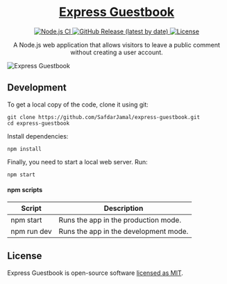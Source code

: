 <h1 align="center">
  <a href="https://the-express-guestbook.herokuapp.com">
    Express Guestbook
  </a>
</h1>

<p align="center">
  <a href="https://github.com/SafdarJamal/express-guestbook/actions?query=workflow%3A%22Node.js+CI%22">
    <img src="https://github.com/SafdarJamal/express-guestbook/workflows/Node.js%20CI/badge.svg" alt="Node.js CI" />
  </a>
  <a href="https://github.com/SafdarJamal/express-guestbook/releases">
    <img src="https://img.shields.io/github/v/release/SafdarJamal/express-guestbook" alt="GitHub Release (latest by date)" />
  </a>
  <a href="https://github.com/SafdarJamal/express-guestbook/blob/master/LICENSE">
    <img src="https://img.shields.io/github/license/SafdarJamal/express-guestbook" alt="License" />
  </a>
</p>

<p align="center">
  A Node.js web application that allows visitors to leave a public comment without creating a user account.
</p>

![Express Guestbook](https://user-images.githubusercontent.com/48409548/94296722-bcfdd200-ff7c-11ea-86f2-27f911e12ad5.png)

## Development

To get a local copy of the code, clone it using git:

```
git clone https://github.com/SafdarJamal/express-guestbook.git
cd express-guestbook
```

Install dependencies:

```
npm install
```

Finally, you need to start a local web server. Run:

```
npm start
```

#### npm scripts

| Script      | Description                           |
| ----------- | ------------------------------------- |
| npm start   | Runs the app in the production mode.  |
| npm run dev | Runs the app in the development mode. |

## License

Express Guestbook is open-source software [licensed as MIT](https://github.com/SafdarJamal/express-guestbook/blob/master/LICENSE).
